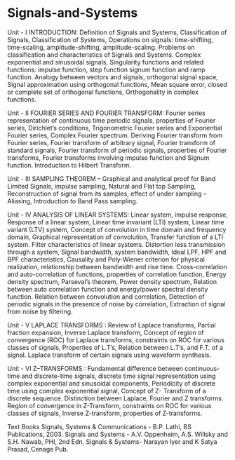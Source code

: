 # Signals-and-Systems
Unit - I
INTRODUCTION: Definition of Signals and Systems, Classification of Signals, Classification of Systems, Operations on signals: time-shifting, time-scaling, amplitude-shifting, amplitude-scaling. Problems on classification and characteristics of Signals and Systems. Complex exponential and sinusoidal signals, Singularity functions and related functions: impulse function, step function signum function and ramp function. Analogy between vectors and signals, orthogonal signal space, Signal approximation using orthogonal functions, Mean square error, closed or complete set of orthogonal functions, Orthogonality in complex functions.

Unit - II
FOURIER SERIES AND FOURIER TRANSFORM: Fourier series representation of continuous time periodic signals, properties of Fourier series, Dirichlet’s conditions, Trigonometric Fourier series and Exponential Fourier series, Complex Fourier spectrum. Deriving Fourier transform from Fourier series, Fourier transform of arbitrary signal, Fourier transform of standard signals, Fourier transform of periodic signals, properties of Fourier transforms, Fourier transforms involving impulse function and Signum function. Introduction to Hilbert Transform.

Unit - III
SAMPLING THEOREM – Graphical and analytical proof for Band Limited Signals, impulse sampling, Natural and Flat top Sampling, Reconstruction of signal from its samples, effect of under sampling – Aliasing, Introduction to Band Pass sampling.

Unit - IV
ANALYSIS OF LINEAR SYSTEMS: Linear system, impulse response, Response of a linear system, Linear time invariant (LTI) system, Linear time variant (LTV) system, Concept of convolution in time domain and frequency domain, Graphical representation of convolution, Transfer function of a LTI system. Filter characteristics of linear systems. Distortion less transmission through a system, Signal bandwidth, system bandwidth, Ideal LPF, HPF and BPF characteristics, Causality and Poly-Wiener criterion for physical realization, relationship between bandwidth and rise time. Cross-correlation and auto-correlation of functions, properties of correlation function, Energy density spectrum, Parseval’s theorem, Power density spectrum, Relation between auto correlation function and energy/power spectral density function. Relation between convolution and correlation, Detection of periodic signals in the presence of noise by correlation, Extraction of signal from noise by filtering.

Unit - V
LAPLACE TRANSFORMS : Review of Laplace transforms, Partial fraction expansion, Inverse Laplace transform, Concept of region of convergence (ROC) for Laplace transforms, constraints on ROC for various classes of signals, Properties of L.T’s, Relation between L.T’s, and F.T. of a signal. Laplace transform of certain signals using waveform synthesis.

Unit - VI
Z–TRANSFORMS : Fundamental difference between continuous-time and discrete-time signals, discrete time signal representation using complex exponential and sinusoidal components, Periodicity of discrete time using complex exponential signal, Concept of Z- Transform of a discrete sequence. Distinction between Laplace, Fourier and Z transforms. Region of convergence in Z-Transform, constraints on ROC for various classes of signals, Inverse Z-transform, properties of Z-transforms.

Text Books
Signals, Systems & Communications - B.P. Lathi, BS Publications, 2003.
Signals and Systems - A.V. Oppenheim, A.S. Willsky and S.H. Nawab, PHI, 2nd Edn.
Signals & Systems- Narayan Iyer and K Satya Prasad, Cenage Pub.
